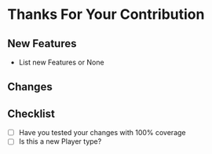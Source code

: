 # Thanks For Your Contribution
## New Features
- List new Features or None

## Changes

## Checklist
- [ ] Have you tested your changes with 100% coverage
- [ ] Is this a new Player type?